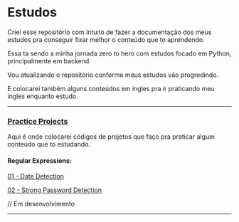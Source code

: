 # Estudos

Criei esse repositório com intuito de fazer a documentação dos meus estudos pra conseguir fixar melhor o conteúdo que to aprendendo.

Essa ta sendo a minha jornada zero to hero com estudos focado em Python, principalmente em backend.

Vou atualizando o repositório conforme meus estudos vão progredindo.

E colocarei também alguns conteúdos em ingles pra ir praticando meu ingles enquanto estudo.

---
### [Practice Projects](/practice_projects/)

 Aqui é onde colocarei códigos de projetos que faço pra praticar algum conteúdo que to estudando.
 

#### Regular Expressions:

 [01 - Date Detection](/practice_projects/date_detection.py)

 [02 - Strong Password Detection]()
 
 // Em desenvolvimento

 ---

 
